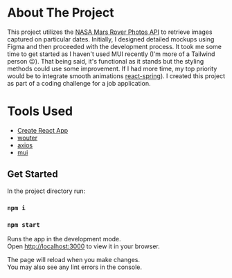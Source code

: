 # About The Project
This project utilizes the [NASA Mars Rover Photos API](https://api.nasa.gov/) to retrieve images captured on particular dates. Initially, I designed detailed mockups using Figma and then proceeded with the development process. It took me some time to get started as I haven't used MUI recently (I'm more of a Tailwind person 😉). That being said, it's functional as it stands but the styling methods could use some improvement. If I had more time, my top priority would be to integrate smooth animations [react-spring](https://www.react-spring.dev/)). I created this project as part of a coding challenge for a job application.

# Tools Used
- [Create React App](https://github.com/facebook/create-react-app)
- [wouter](https://github.com/molefrog/wouter)
- [axios](https://mui.com/)
- [mui](https://mui.com/)


## Get Started
In the project directory run:

### `npm i`
### `npm start`

Runs the app in the development mode.\
Open [http://localhost:3000](http://localhost:3000) to view it in your browser.

The page will reload when you make changes.\
You may also see any lint errors in the console.

